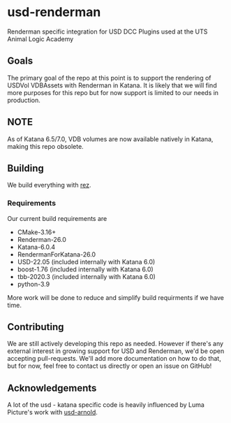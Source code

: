 # usd-renderman
Renderman specific integration for USD DCC Plugins used at the UTS Animal Logic Academy

## Goals
The primary goal of the repo at this point is to support the rendering of USDVol VDBAssets with Renderman in Katana. It is likely that we will find more purposes for this repo but for now support is limited to our needs in production.

## NOTE
As of Katana 6.5/7.0, VDB volumes are now available natively in Katana, making this repo obsolete.

## Building
We build everything with [rez](https://github.com/nerdvegas/rez).

### Requirements
Our current build requirements are
 * CMake-3.16+
 * Renderman-26.0
 * Katana-6.0.4
 * RendermanForKatana-26.0
 * USD-22.05 (included internally with Katana 6.0)
 * boost-1.76 (included internally with Katana 6.0)
 * tbb-2020.3 (included internally with Katana 6.0)
 * python-3.9

More work will be done to reduce and simplify build requirments if we have time.

## Contributing
We are still actively developing this repo as needed. However if there's any external interest in growing support for USD and Renderman, we'd be open accepting pull-requests. We'll add more documentation on how to do that, but for now, feel free to contact us directly or open an issue on GitHub!

## Acknowledgements
A lot of the usd - katana specific code is heavily influenced by Luma Picture's work with [usd-arnold](https://github.com/LumaPictures/usd-arnold).
